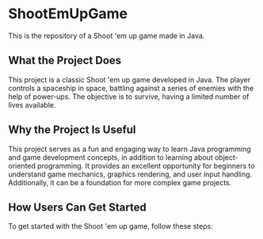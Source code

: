 # ShootEmUpGame
This is the repository of a Shoot 'em up game made in Java.

## What the Project Does
This project is a classic Shoot 'em up game developed in Java. The player controls a spaceship in space, battling against a series of enemies with the help of power-ups. The objective is to survive, having a limited number of lives available.

## Why the Project Is Useful
This project serves as a fun and engaging way to learn Java programming and game development concepts, in addition to learning about object-oriented programming. It provides an excellent opportunity for beginners to understand game mechanics, graphics rendering, and user input handling. Additionally, it can be a foundation for more complex game projects.

## How Users Can Get Started
To get started with the Shoot 'em up game, follow these steps:

